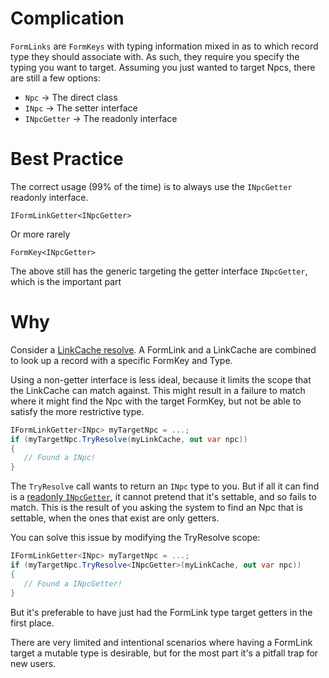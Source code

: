 # Complication
`FormLinks` are `FormKeys` with typing information mixed in as to which record type they should associate with.  As such, they require you specify the typing you want to target.  Assuming you just wanted to target Npcs, there are still a few options:
- `Npc` -> The direct class
- `INpc` -> The setter interface
- `INpcGetter` -> The readonly interface

# Best Practice
The correct usage (99% of the time) is to always use the `INpcGetter` readonly interface.

`IFormLinkGetter<INpcGetter>`

Or more rarely

`FormKey<INpcGetter>`

The above still has the generic targeting the getter interface `INpcGetter`, which is the important part

# Why

Consider a [LinkCache resolve](https://github.com/Mutagen-Modding/Mutagen/wiki/Record-Lookup).  A FormLink and a LinkCache are combined to look up a record with a specific FormKey and Type.  

Using a non-getter interface is less ideal, because it limits the scope that the LinkCache can match against.  This might result in a failure to match where it might find the Npc with the target FormKey, but not be able to satisfy the more restrictive type.
```cs
IFormLinkGetter<INpc> myTargetNpc = ...;
if (myTargetNpc.TryResolve(myLinkCache, out var npc))
{
   // Found a INpc!
}
```
The `TryResolve` call wants to return an `INpc` type to you.  But if all it can find is a [readonly `INpcGetter`](https://github.com/Mutagen-Modding/Mutagen/wiki/Getters-Everywhere%3F), it cannot pretend that it's settable, and so fails to match.  This is the result of you asking the system to find an Npc that is settable, when the ones that exist are only getters.

You can solve this issue by modifying the TryResolve scope:
```cs
IFormLinkGetter<INpc> myTargetNpc = ...;
if (myTargetNpc.TryResolve<INpcGetter>(myLinkCache, out var npc))
{
   // Found a INpcGetter!
}
```
But it's preferable to have just had the FormLink type target getters in the first place.

There are very limited and intentional scenarios where having a FormLink target a mutable type is desirable, but for the most part it's a pitfall trap for new users.